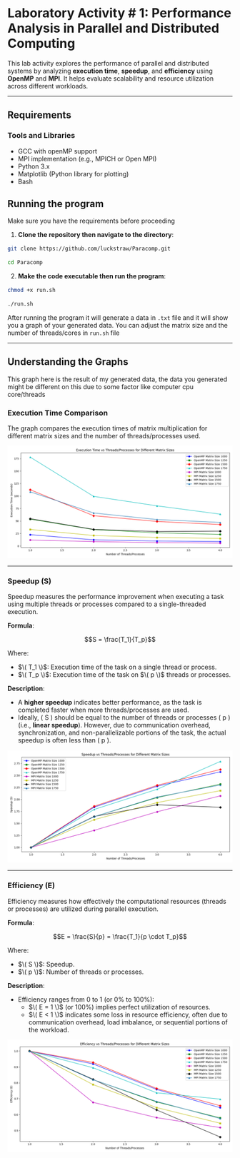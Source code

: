 # Laboratory Activity # 1: Performance Analysis in Parallel and Distributed Computing

This lab activity explores the performance of parallel and distributed systems by analyzing **execution time**, **speedup**, and **efficiency** using **OpenMP** and **MPI**. It helps evaluate scalability and resource utilization across different workloads.

---

## Requirements

### Tools and Libraries
- GCC with openMP support
- MPI implementation (e.g., MPICH or Open MPI)
- Python 3.x
- Matplotlib (Python library for plotting)
- Bash

## Running the program
Make sure you have the requirements before proceeding

1. **Clone the repository then navigate to the directory**:
```bash
git clone https://github.com/luckstraw/Paracomp.git
```
```bash
cd Paracomp
```
2. **Make the code executable then run the program**:
```bash
chmod +x run.sh
```
```bash
./run.sh
```
After running the program it will generate a data in `.txt` file and it will show you a graph of your generated data. You can adjust the matrix size and the number of threads/cores in `run.sh` file

---

## Understanding the Graphs
This graph here is the result of my generated data, the data you generated might be different on this due to some factor like computer cpu core/threads 

### Execution Time Comparison
The graph compares the execution times of matrix multiplication for different matrix sizes and the number of threads/processes used.

![Time_Comparison](/assets/Execution_Time.png)

---

### Speedup (S)

Speedup measures the performance improvement when executing a task using multiple threads or processes compared to a single-threaded execution.

**Formula**:

```math
S = \frac{T_1}{T_p}
```
Where:
- $\( T_1 \)$: Execution time of the task on a single thread or process.
- $\( T_p \)$: Execution time of the task on $\( p \)$ threads or processes.

**Description**:
- A **higher speedup** indicates better performance, as the task is completed faster when more threads/processes are used.
- Ideally, \( S \) should be equal to the number of threads or processes \( p \) (i.e., **linear speedup**). However, due to communication overhead, synchronization, and non-parallelizable portions of the task, the actual speedup is often less than \( p \).

![Speedup](/assets/Speedup.png)

---

### Efficiency (E)

Efficiency measures how effectively the computational resources (threads or processes) are utilized during parallel execution.

**Formula**:
```math
E = \frac{S}{p} = \frac{T_1}{p \cdot T_p}
```
Where:
- $\( S \)$: Speedup.
- $\( p \)$: Number of threads or processes.

**Description**:
- Efficiency ranges from 0 to 1 (or 0% to 100%):
  - $\( E = 1 \)$ (or 100%) implies perfect utilization of resources.
  - $\( E < 1 \)$ indicates some loss in resource efficiency, often due to communication overhead, load imbalance, or sequential portions of the workload.

![Efficiency](/assets/Efficiency.png)